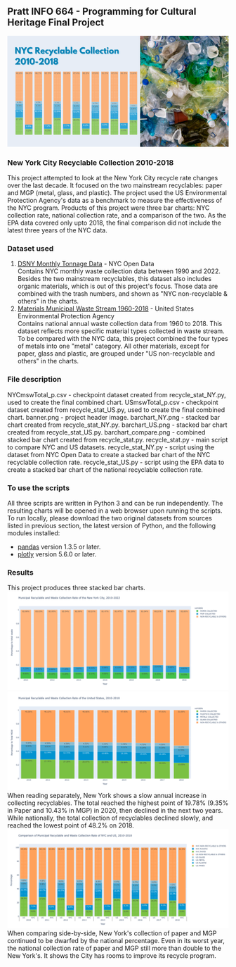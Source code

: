 ## Pratt INFO 664 - Programming for Cultural Heritage Final Project
<img src="https://github.com/sunniw/NYCrecycle/blob/8698cb43ffc15e81a87ee1ac30e225f9c8dc8e03/banner.png" alt="New York City Recyclable Collection 2010 - 2018">

### New York City Recyclable Collection 2010-2018
This project attempted to look at the New York City recycle rate changes over the last decade. It focused on the two mainstream recyclables: paper and MGP (metal, glass, and plastic). The project used the US Environmental Protection Agency's data as a benchmark to measure the effectiveness of the NYC program. Products of this project were three bar charts: NYC collection rate, national collection rate, and a comparison of the two. As the EPA data covered only upto 2018, the final comparison did not include the latest three years of the NYC data.

### Dataset used
1. [DSNY Monthly Tonnage Data](https://data.cityofnewyork.us/City-Government/DSNY-Monthly-Tonnage-Data/ebb7-mvp5) - NYC Open Data<br>
Contains NYC monthly waste collection data between 1990 and 2022. Besides the two mainstream recyclables, this dataset also includes organic materials, which is out of this project's focus. Those data are combined with the trash numbers, and shown as "NYC non-recyclable & others" in the charts.
2. [Materials Municipal Waste Stream 1960-2018](https://edg.epa.gov/metadata/catalog/search/resource/details.page?uuid=C9310A59-16D2-4002-B36B-2B0A1C637D4E) - United States Environmental Protection Agency<br>
Contains national annual waste collection data from 1960 to 2018. This dataset reflects more specific material types collected in waste stream. To be compared with the NYC data, this project combined the four types of metals into one "metal" category. All other materials, except for paper, glass and plastic, are grouped under "US non-recyclable and others" in the charts.

### File description
NYCmswTotal_p.csv - checkpoint dataset created from recycle_stat_NY.py, used to create the final combined chart.
USmswTotal_p.csv - checkpoint dataset created from recycle_stat_US.py, used to create the final combined chart.
banner.png - project header image.
barchart_NY.png - stacked bar chart created from recycle_stat_NY.py.
barchart_US.png - stacked bar chart created from recycle_stat_US.py.
barchart_compare.png - combined stacked bar chart created from recycle_stat.py.
recycle_stat.py - main script to compare NYC and US datasets.
recycle_stat_NY.py - script using the dataset from NYC Open Data to create a stacked bar chart of the NYC recyclable collection rate.
recycle_stat_US.py - script using the EPA data to create a stacked bar chart of the national recyclable collection rate.

### To use the scripts
All three scripts are written in Python 3 and can be run independently. The resulting charts will be opened in a web browser upon running the scripts. To run locally, please download the two original datasets from sources listed in previous section, the latest version of Python, and the following modules installed:
- [pandas](https://pandas.pydata.org/getting_started.html) version 1.3.5 or later.
- [plotly](https://plotly.com/python/getting-started/) version 5.6.0 or later.

### Results
This project produces three stacked bar charts.
<img src="https://github.com/sunniw/NYCrecycle/blob/main/barchart_NY.png" width = "800px" alt="Municipal Recyclable and Waste Collection Rate of the New York City, 2010-2022"></br>
<img src="https://github.com/sunniw/NYCrecycle/blob/main/barchart_US.png" width = "800px" alt="Municipal Recyclable and Waste Collection Rate of the United States, 2010-2018"></br>
When reading separately, New York shows a slow annual increase in collecting recyclables. The total reached the highest point of 19.78% (9.35% in Paper and 10.43% in MGP) in 2020, then declined in the next two years. While nationally, the total collection of recyclables declined slowly, and reached the lowest point of 48.2% on 2018.
<img src="https://github.com/sunniw/NYCrecycle/blob/main/barchart_compare.png" width = "800px" alt="Comparison of Municipal Recyclable and Waste Collection Rate of NYC and US, 2010-2018"></br>
When comparing side-by-side, New York's collection of paper and MGP continued to be dwarfed by the national percentage. Even in its worst year, the national collection rate of paper and MGP still more than double to the New York's. It shows the City has rooms to improve its recycle program.

